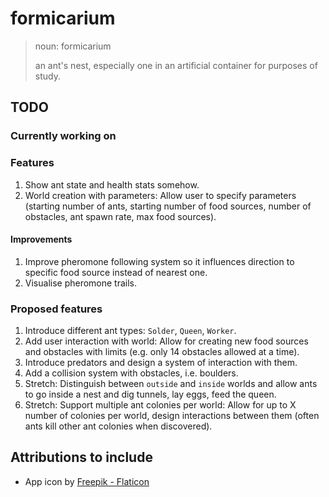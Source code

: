 # formicarium


> noun: formicarium
>
> an ant's nest, especially one in an artificial container for purposes of study.

## TODO

### Currently working on
### Features
1. Show ant state and health stats somehow.
1. World creation with parameters: Allow user to specify parameters (starting number of ants, starting number of food sources, number of obstacles, ant spawn rate, max food sources).

#### Improvements
1. Improve pheromone following system so it influences direction to specific food source instead of nearest one.
1. Visualise pheromone trails.

### Proposed features
1. Introduce different ant types: `Solder`, `Queen`, `Worker`.
1. Add user interaction with world: Allow for creating new food sources and obstacles with limits (e.g. only 14 obstacles allowed at a time).
1. Introduce predators and design a system of interaction with them.
1. Add a collision system with obstacles, i.e. boulders.
1. Stretch: Distinguish between `outside` and `inside` worlds and allow ants to go inside a nest and dig tunnels, lay eggs, feed the queen.
1. Stretch: Support multiple ant colonies per world: Allow for up to X number of colonies per world, design interactions between them (often ants kill other ant colonies when discovered).

## Attributions to include

* App icon by [Freepik - Flaticon](https://www.flaticon.com/authors/freepik)
